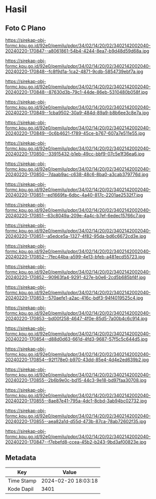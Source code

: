 # Hasil

## Foto C Plano

https://sirekap-obj-formc.kpu.go.id/92e0/pemilu/pdpr/34/02/14/20/02/3402142002040-20240220-170847--a8061861-54b4-4244-8ea7-b9d48d59d68a.jpg

https://sirekap-obj-formc.kpu.go.id/92e0/pemilu/pdpr/34/02/14/20/02/3402142002040-20240220-170848--fc8f9d1a-1ca2-4871-9cdb-5854739ebf7a.jpg

https://sirekap-obj-formc.kpu.go.id/92e0/pemilu/pdpr/34/02/14/20/02/3402142002040-20240220-170848--87630d3b-79c1-44de-86eb-5310480b058f.jpg

https://sirekap-obj-formc.kpu.go.id/92e0/pemilu/pdpr/34/02/14/20/02/3402142002040-20240220-170849--1cba9502-30a9-484d-89a9-b8b6ee3c8e7a.jpg

https://sirekap-obj-formc.kpu.go.id/92e0/pemilu/pdpr/34/02/14/20/02/3402142002040-20240220-170849--0c6b4621-f789-45ce-b767-607a7e511e55.jpg

https://sirekap-obj-formc.kpu.go.id/92e0/pemilu/pdpr/34/02/14/20/02/3402142002040-20240220-170850--33915432-b1eb-49cc-bbf9-07c5e1f36ea6.jpg

https://sirekap-obj-formc.kpu.go.id/92e0/pemilu/pdpr/34/02/14/20/02/3402142002040-20240220-170850--7daab9ac-c638-48c6-8ba0-a3cab379776d.jpg

https://sirekap-obj-formc.kpu.go.id/92e0/pemilu/pdpr/34/02/14/20/02/3402142002040-20240220-170851--ed1669fa-6dbc-4a40-817c-2201ae2532f7.jpg

https://sirekap-obj-formc.kpu.go.id/92e0/pemilu/pdpr/34/02/14/20/02/3402142002040-20240220-170851--63c8049a-209e-4a4c-b7ef-6edec15766c7.jpg

https://sirekap-obj-formc.kpu.go.id/92e0/pemilu/pdpr/34/02/14/20/02/3402142002040-20240220-170851--a5edce5a-1327-4f82-95da-bd6c6672cd3e.jpg

https://sirekap-obj-formc.kpu.go.id/92e0/pemilu/pdpr/34/02/14/20/02/3402142002040-20240220-170852--7fec44ba-a599-4e13-bfeb-a481ecd55723.jpg

https://sirekap-obj-formc.kpu.go.id/92e0/pemilu/pdpr/34/02/14/20/02/3402142002040-20240220-170852--90963fa4-9291-427e-b0e6-2cd5b685bf4f.jpg

https://sirekap-obj-formc.kpu.go.id/92e0/pemilu/pdpr/34/02/14/20/02/3402142002040-20240220-170853--570aefe1-a2ac-416c-bdf3-94f4019525c4.jpg

https://sirekap-obj-formc.kpu.go.id/92e0/pemilu/pdpr/34/02/14/20/02/3402142002040-20240220-170853--bd00f258-4647-4f0e-85d5-7a00b4c6c914.jpg

https://sirekap-obj-formc.kpu.go.id/92e0/pemilu/pdpr/34/02/14/20/02/3402142002040-20240220-170854--d88d0d63-661d-4fd3-9687-57f5c5c644d5.jpg

https://sirekap-obj-formc.kpu.go.id/92e0/pemilu/pdpr/34/02/14/20/02/3402142002040-20240220-170854--92f178e0-b970-43dd-85e4-4d4e2ed639b2.jpg

https://sirekap-obj-formc.kpu.go.id/92e0/pemilu/pdpr/34/02/14/20/02/3402142002040-20240220-170855--2b6b9e0c-bd15-44c3-9e18-bd97faa30708.jpg

https://sirekap-obj-formc.kpu.go.id/92e0/pemilu/pdpr/34/02/14/20/02/3402142002040-20240220-170855--8ae87e41-795a-4dc1-8cbd-3ab94bc02732.jpg

https://sirekap-obj-formc.kpu.go.id/92e0/pemilu/pdpr/34/02/14/20/02/3402142002040-20240220-170855--aea82a1d-d55d-473b-87ca-78ab72602f35.jpg

https://sirekap-obj-formc.kpu.go.id/92e0/pemilu/pdpr/34/02/14/20/02/3402142002040-20240220-170847--f7ebefd8-ccea-45b2-b243-9bd3af00823e.jpg


## Metadata

| Key        | Value               |
| ---------- | ------------------- |
| Time Stamp | 2024-02-20 18:03:18 |
| Kode Dapil | 3401                |



